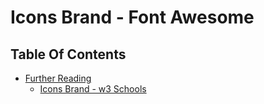 # Icons Brand - Font Awesome

## Table Of Contents
- [Further Reading]()
    - [Icons Brand - w3 Schools](https://www.w3schools.com/icons/fontawesome5_icons_brands.asp)